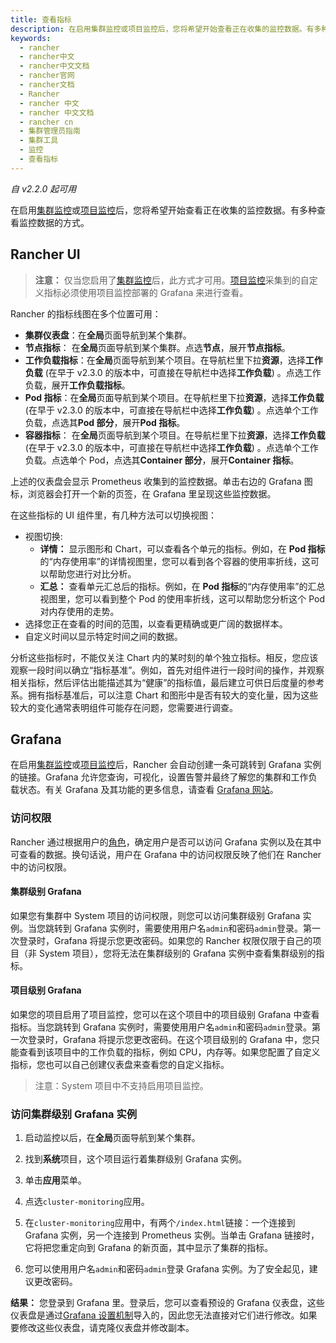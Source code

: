 ```yaml
---
title: 查看指标
description: 在启用集群监控或项目监控后，您将希望开始查看正在收集的监控数据。有多种查看监控数据的方式。
keywords:
  - rancher
  - rancher中文
  - rancher中文文档
  - rancher官网
  - rancher文档
  - Rancher
  - rancher 中文
  - rancher 中文文档
  - rancher cn
  - 集群管理员指南
  - 集群工具
  - 监控
  - 查看指标
---
```


_自 v2.2.0 起可用_

在启用[集群监控](/docs/rancher2.5/cluster-admin/tools/monitoring/_index)或[项目监控](/docs/rancher2.5/project-admin/tools/monitoring/_index)后，您将希望开始查看正在收集的监控数据。有多种查看监控数据的方式。

## Rancher UI

> **注意：** 仅当您启用了[集群监控](/docs/rancher2.5/cluster-admin/tools/monitoring/_index)后，此方式才可用。[项目监控](/docs/rancher2.5/project-admin/tools/monitoring/_index)采集到的自定义指标必须使用项目监控部署的 Grafana 来进行查看。

Rancher 的指标线图在多个位置可用：

- **集群仪表盘**：在**全局**页面导航到某个集群。
- **节点指标**： 在**全局**页面导航到某个集群。点选**节点**，展开**节点指标**。
- **工作负载指标**：在**全局**页面导航到某个项目。在导航栏里下拉**资源**，选择**工作负载** (在早于 v2.3.0 的版本中，可直接在导航栏中选择**工作负载**) 。点选工作负载，展开**工作负载指标**。
- **Pod 指标**：在**全局**页面导航到某个项目。在导航栏里下拉**资源**，选择**工作负载** (在早于 v2.3.0 的版本中，可直接在导航栏中选择**工作负载**) 。点选单个工作负载，点选其**Pod 部分**，展开**Pod 指标**。
- **容器指标**： 在**全局**页面导航到某个项目。在导航栏里下拉**资源**，选择**工作负载** (在早于 v2.3.0 的版本中，可直接在导航栏中选择**工作负载**) 。点选单个工作负载。点选单个 Pod，点选其**Container 部分**，展开**Container 指标**。

上述的仪表盘会显示 Prometheus 收集到的监控数据。单击右边的 Grafana 图标，浏览器会打开一个新的页签，在 Grafana 里呈现这些监控数据。

在这些指标的 UI 组件里，有几种方法可以切换视图：

- 视图切换:
  - **详情：** 显示图形和 Chart，可以查看各个单元的指标。例如，在 **Pod 指标**的“内存使用率”的详情视图里，您可以看到各个容器的使用率折线，这可以帮助您进行对比分析。
  - **汇总：** 查看单元汇总后的指标。例如，在 **Pod 指标**的“内存使用率”的汇总视图里，您可以看到整个 Pod 的使用率折线，这可以帮助您分析这个 Pod 对内存使用的走势。
- 选择您正在查看的时间的范围，以查看更精确或更广阔的数据样本。
- 自定义时间以显示特定时间之间的数据。

分析这些指标时，不能仅关注 Chart 内的某时刻的单个独立指标。相反，您应该观察一段时间以确立“指标基准”。例如，首先对组件进行一段时间的操作，并观察相关指标，然后评估出能描述其为“健康”的指标值，最后建立可供日后度量的参考系。拥有指标基准后，可以注意 Chart 和图形中是否有较大的变化量，因为这些较大的变化通常表明组件可能存在问题，您需要进行调查。

## Grafana

在启用[集群监控](/docs/rancher2.5/cluster-admin/tools/monitoring/_index)或[项目监控](/docs/rancher2.5/project-admin/tools/monitoring/_index)后，Rancher 会自动创建一条可跳转到 Grafana 实例的链接。Grafana 允许您查询，可视化，设置告警并最终了解您的集群和工作负载状态。有关 Grafana 及其功能的更多信息，请查看 [Grafana 网站](https://grafana.com/grafana)。

### 访问权限

Rancher 通过根据用户的[角色](/docs/rancher2.5/admin-settings/rbac/cluster-project-roles/_index)，确定用户是否可以访问 Grafana 实例以及在其中可查看的数据。换句话说，用户在 Grafana 中的访问权限反映了他们在 Rancher 中的访问权限。

#### 集群级别 Grafana

如果您有集群中 System 项目的访问权限，则您可以访问集群级别 Grafana 实例。当您跳转到 Grafana 实例时，需要使用用户名`admin`和密码`admin`登录。第一次登录时，Grafana 将提示您更改密码。如果您的 Rancher 权限仅限于自己的项目（非 System 项目），您将无法在集群级别的 Grafana 实例中查看集群级别的指标。

#### 项目级别 Grafana

如果您的项目启用了项目监控，您可以在这个项目中的项目级别 Grafana 中查看指标。当您跳转到 Grafana 实例时，需要使用用户名`admin`和密码`admin`登录。第一次登录时，Grafana 将提示您更改密码。在这个项目级别的 Grafana 中，您只能查看到该项目中的工作负载的指标，例如 CPU，内存等。如果您配置了自定义指标，您也可以自己创建仪表盘来查看您的自定义指标。

> 注意：System 项目中不支持启用项目监控。

### 访问集群级别 Grafana 实例

1. 启动监控以后，在**全局**页面导航到某个集群。

1. 找到**系统**项目，这个项目运行着集群级别 Grafana 实例。

1. 单击**应用**菜单。

1. 点选`cluster-monitoring`应用。

1. 在`cluster-monitoring`应用中，有两个`/index.html`链接：一个连接到 Grafana 实例，另一个连接到 Prometheus 实例。当单击 Grafana 链接时，它将把您重定向到 Grafana 的新页面，其中显示了集群的指标。

1. 您可以使用用户名`admin`和密码`admin`登录 Grafana 实例。为了安全起见，建议更改密码。

**结果：** 您登录到 Grafana 里。登录后，您可以查看预设的 Grafana 仪表盘，这些仪表盘是通过[Grafana 设置机制](http://docs.grafana.org/administration/provisioning/#dashboards)导入的，因此您无法直接对它们进行修改。如果要修改这些仪表盘，请克隆仪表盘并修改副本。
